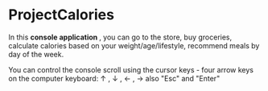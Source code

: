 <h1> ProjectCalories</h1>
In this <strong>console application </strong>, you can go to the store, buy groceries, calculate calories based on your weight/age/lifestyle, recommend meals by day of the week.

You can control the console scroll using the cursor keys - four arrow keys on the computer keyboard: ↑ , ↓ , ← , → also "Esc" and "Enter"

